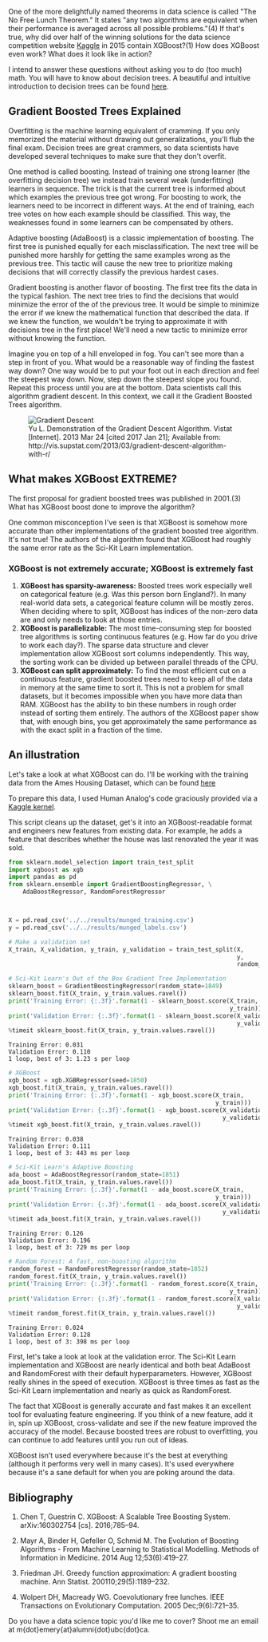 
One of the more delightfully named theorems in data science is called "The No Free Lunch Theorem." It states "any two algorithms are equivalent when their performance is averaged across all possible problems."(4) If that's true, why did over half of the winning solutions for the data science competition website [Kaggle](https://www.kaggle.com) in 2015 contain XGBoost?(1) How does XGBoost even work? What does it look like in action?

I intend to answer these questions without asking you to do (too much) math. You will have to know about decision trees. A beautiful and intuitive introduction to decision trees can be found [here](http://www.r2d3.us/visual-intro-to-machine-learning-part-1/).

## Gradient Boosted Trees Explained

Overfitting is the machine learning equivalent of cramming. If you only memorized the material without drawing out generalizations, you'll flub the final exam. Decision trees are great crammers, so data scientists have developed several techniques to make sure that they don't overfit.

One method is called boosting. Instead of training one strong learner (the overfitting decision tree) we instead train several weak (underfitting) learners in sequence. The trick is that the current tree is informed about which examples the previous tree got wrong. For boosting to work, the learners need to be incorrect in different ways. At the end of training, each tree votes on how each example should be classified. This way, the weaknesses found in some learners can be compensated by others. 

Adaptive boosting (AdaBoost) is a classic implementation of boosting. The first tree is punished equally for each misclassification. The next tree will be punished more harshly for getting the same examples wrong as the previous tree. This tactic will cause the new tree to prioritize making decisions that will correctly classify the previous hardest cases.

Gradient boosting is another flavor of boosting. The first tree fits the data in the typical fashion. The next tree tries to find the decisions that would minimize the error of the of the previous tree. It would be simple to minimize the error if we knew the mathematical function that described the data. If we knew the function, we wouldn't be trying to approximate it with decisions tree in the first place! We'll need a new tactic to minimize error without knowing the function.

Imagine you on top of a hill enveloped in fog. You can't see more than a step in front of you. What would be a reasonable way of finding the fastest way down? One way would be to put your foot out in each direction and feel the steepest way down. Now, step down the steepest slope you found. Repeat this process until you are at the bottom. Data scientists call this algorithm gradient descent. In this context, we call it the Gradient Boosted Trees algorithm.

<figure>
    <img src='{{ site.baseurl }}/assets/gradient_descent.gif' alt='Gradient Descent' />
    <figcaption>Yu L. Demonstration of the Gradient Descent Algorithm. Vistat [Internet]. 2013 Mar 24 [cited 2017 Jan 21]; Available from: http://vis.supstat.com/2013/03/gradient-descent-algorithm-with-r/</figcaption>
</figure>

## What makes XGBoost EXTREME?

The first proposal for gradient boosted trees was published in 2001.(3) What has XGBoost boost done to improve the algorithm?

One common misconception I've seen is that XGBoost is somehow more accurate than other implementations of the gradient boosted tree algorithm. It's not true! The authors of the algorithm found that XGBoost had roughly the same error rate as the Sci-Kit Learn implementation.

### XGBoost is not extremely accurate; XGBoost is extremely fast

1. **XGBoost has sparsity-awareness:** Boosted trees work especially well on categorical feature (e.g. Was this person born England?). In many real-world data sets, a categorical feature column will be mostly zeros. When deciding where to split, XGBoost has indices of the non-zero data are and only needs to look at those entries.
2. **XGBoost is parallelizable:** The most time-consuming step for boosted tree algorithms is sorting continuous features (e.g. How far do you drive to work each day?). The sparse data structure and clever implementation allow XGBoost sort columns independently. This way, the sorting work can be divided up between parallel threads of the CPU. 
3. **XGBoost can split approximately:** To find the most efficient cut on a continuous feature, gradient boosted trees need to keep all of the data in memory at the same time to sort it. This is not a problem for small datasets, but it becomes impossible when you have more data than RAM. XGBoost has the ability to bin these numbers in rough order instead of sorting them entirely. The authors of the XGBoost paper show that, with enough bins, you get approximately the same performance as with the exact split in a fraction of the time.

## An illustration

Let's take a look at what XGBoost can do. I'll be working with the training data from the Ames Housing Dataset, which can be found [here](https://www.kaggle.com/c/house-prices-advanced-regression-techniques)

To prepare this data, I used Human Analog's code graciously provided via a [Kaggle kernel](https://www.kaggle.com/humananalog/house-prices-advanced-regression-techniques/xgboost-lasso/code).  

This script cleans up the dataset, get's it into an XGBoost-readable format and engineers new features from existing data. For example, he adds a feature that describes whether the house was last renovated the year it was sold.


```python
from sklearn.model_selection import train_test_split
import xgboost as xgb
import pandas as pd
from sklearn.ensemble import GradientBoostingRegressor, \
    AdaBoostRegressor, RandomForestRegressor



X = pd.read_csv('../../results/munged_training.csv')
y = pd.read_csv('../../results/munged_labels.csv')

# Make a validation set
X_train, X_validation, y_train, y_validation = train_test_split(X, 
                                                                y, 
                                                                random_state=1848)
```

```python
# Sci-Kit Learn's Out of the Box Gradient Tree Implementation
sklearn_boost = GradientBoostingRegressor(random_state=1849)
sklearn_boost.fit(X_train, y_train.values.ravel())
print('Training Error: {:.3f}'.format(1 - sklearn_boost.score(X_train, 
                                                              y_train)))
print('Validation Error: {:.3f}'.format(1 - sklearn_boost.score(X_validation, 
                                                                y_validation)))
%timeit sklearn_boost.fit(X_train, y_train.values.ravel())
```

    Training Error: 0.031
    Validation Error: 0.110
    1 loop, best of 3: 1.23 s per loop



```python
# XGBoost
xgb_boost = xgb.XGBRegressor(seed=1850)
xgb_boost.fit(X_train, y_train.values.ravel())
print('Training Error: {:.3f}'.format(1 - xgb_boost.score(X_train, 
                                                          y_train)))
print('Validation Error: {:.3f}'.format(1 - xgb_boost.score(X_validation, 
                                                            y_validation)))
%timeit xgb_boost.fit(X_train, y_train.values.ravel())
```

    Training Error: 0.038
    Validation Error: 0.111
    1 loop, best of 3: 443 ms per loop



```python
# Sci-Kit Learn's Adaptive Boosting
ada_boost = AdaBoostRegressor(random_state=1851)
ada_boost.fit(X_train, y_train.values.ravel())
print('Training Error: {:.3f}'.format(1 - ada_boost.score(X_train, 
                                                          y_train)))
print('Validation Error: {:.3f}'.format(1 - ada_boost.score(X_validation, 
                                                            y_validation)))
%timeit ada_boost.fit(X_train, y_train.values.ravel())
```

    Training Error: 0.126
    Validation Error: 0.196
    1 loop, best of 3: 729 ms per loop



```python
# Random Forest: A fast, non-boosting algorithm
random_forest = RandomForestRegressor(random_state=1852)
random_forest.fit(X_train, y_train.values.ravel())
print('Training Error: {:.3f}'.format(1 - random_forest.score(X_train, 
                                                              y_train)))
print('Validation Error: {:.3f}'.format(1 - random_forest.score(X_validation, 
                                                                y_validation)))
%timeit random_forest.fit(X_train, y_train.values.ravel())
```

    Training Error: 0.024
    Validation Error: 0.128
    1 loop, best of 3: 398 ms per loop


First, let's take a look at look at the validation error. The Sci-Kit Learn implementation and XGBoost are nearly identical and both beat AdaBoost and RandomForest with their default hyperparameters. However, XGBoost really shines in the speed of execution. XGBoost is three times as fast as the Sci-Kit Learn implementation and nearly as quick as RandomForest.

The fact that XGBoost is generally accurate and fast makes it an excellent tool for evaluating feature engineering. If you think of a new feature, add it in, spin up XGBoost, cross-validate and see if the new feature improved the accuracy of the model. Because boosted trees are robust to overfitting, you can continue to add features until you run out of ideas. 

XGBoost isn't used everywhere because it's the best at everything (although it performs very well in many cases). It's used everywhere because it's a sane default for when you are poking around the data.

## Bibliography

1. Chen T, Guestrin C. XGBoost: A Scalable Tree Boosting System. arXiv:160302754 [cs]. 2016;785–94. 

2. Mayr A, Binder H, Gefeller O, Schmid M. The Evolution of Boosting Algorithms - From Machine Learning to Statistical Modelling. Methods of Information in Medicine. 2014 Aug 12;53(6):419–27.

3. Friedman JH. Greedy function approximation: A gradient boosting machine. Ann Statist. 200110;29(5):1189–232.

4. Wolpert DH, Macready WG. Coevolutionary free lunches. IEEE Transactions on Evolutionary Computation. 2005 Dec;9(6):721–35. 




Do you have a data science topic you'd like me to cover? Shoot me an email at m{dot}emery{at}alumni{dot}ubc{dot}ca.
